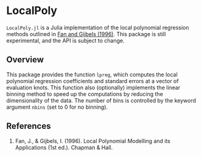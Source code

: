 # LocalPoly

`LocalPoly.jl` is a Julia implementation of the local polynomial regression methods outlined in [Fan and Gijbels (1996)](https://doi.org/10.1201/9780203748725). This package is still experimental, and the API is subject to change.

## Overview

This package provides the function `lpreg`, which computes the local polynomial regression coefficients and standard errors at a vector of evaluation knots. This function also (optionally) implements the linear binning method to speed up the computations by reducing the dimensionality of the data. The number of bins is controlled by the keyword argument  `nbins` (set to 0 for no binning).


## References

1. Fan, J., & Gijbels, I. (1996). Local Polynomial Modelling and its Applications (1st ed.). Chapman & Hall.
